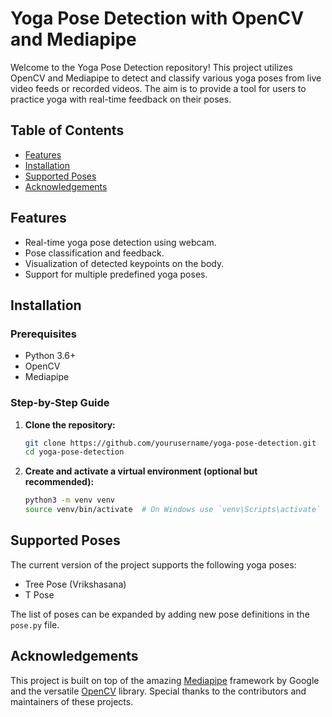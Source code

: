# Yoga Pose Detection with OpenCV and Mediapipe

Welcome to the Yoga Pose Detection repository! This project utilizes OpenCV and Mediapipe to detect and classify various yoga poses from live video feeds or recorded videos. The aim is to provide a tool for users to practice yoga with real-time feedback on their poses.

## Table of Contents
- [Features](#features)
- [Installation](#installation)
- [Supported Poses](#supported-poses)
- [Acknowledgements](#acknowledgements)

## Features
- Real-time yoga pose detection using webcam.
- Pose classification and feedback.
- Visualization of detected keypoints on the body.
- Support for multiple predefined yoga poses.

## Installation
### Prerequisites
- Python 3.6+
- OpenCV
- Mediapipe

### Step-by-Step Guide
1. **Clone the repository:**
   ```bash
   git clone https://github.com/yourusername/yoga-pose-detection.git
   cd yoga-pose-detection
   ```

2. **Create and activate a virtual environment (optional but recommended):**
   ```bash
   python3 -m venv venv
   source venv/bin/activate  # On Windows use `venv\Scripts\activate`
   ```
   
## Supported Poses
The current version of the project supports the following yoga poses:
- Tree Pose (Vrikshasana)
- T Pose

The list of poses can be expanded by adding new pose definitions in the `pose.py` file.

## Acknowledgements
This project is built on top of the amazing [Mediapipe](https://mediapipe.dev/) framework by Google and the versatile [OpenCV](https://opencv.org/) library. Special thanks to the contributors and maintainers of these projects.
